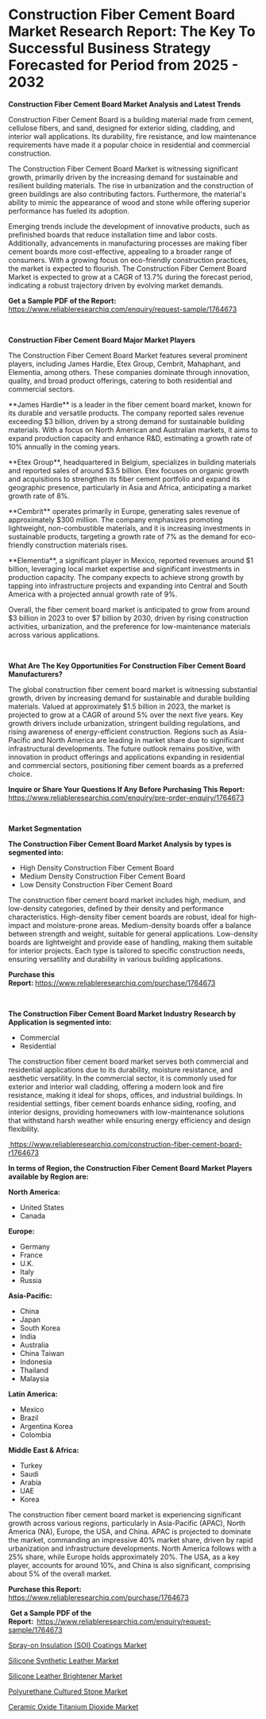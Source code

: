 <p><h1>Construction Fiber Cement Board Market Research Report: The Key To Successful Business Strategy Forecasted for Period from 2025 - 2032</h1></p><p><strong>Construction Fiber Cement Board Market Analysis and Latest Trends</strong></p>
<p><p>Construction Fiber Cement Board is a building material made from cement, cellulose fibers, and sand, designed for exterior siding, cladding, and interior wall applications. Its durability, fire resistance, and low maintenance requirements have made it a popular choice in residential and commercial construction.</p><p>The Construction Fiber Cement Board Market is witnessing significant growth, primarily driven by the increasing demand for sustainable and resilient building materials. The rise in urbanization and the construction of green buildings are also contributing factors. Furthermore, the material's ability to mimic the appearance of wood and stone while offering superior performance has fueled its adoption.</p><p>Emerging trends include the development of innovative products, such as prefinished boards that reduce installation time and labor costs. Additionally, advancements in manufacturing processes are making fiber cement boards more cost-effective, appealing to a broader range of consumers. With a growing focus on eco-friendly construction practices, the market is expected to flourish. The Construction Fiber Cement Board Market is expected to grow at a CAGR of 13.7% during the forecast period, indicating a robust trajectory driven by evolving market demands.</p></p>
<p><strong>Get a Sample PDF of the Report:&nbsp;</strong> <a href="https://www.reliableresearchiq.com/enquiry/request-sample/1764673?utm_campaign=1082&utm_medium=2&utm_source=Github&utm_content=ia&utm_term=03042025&utm_id=construction-fiber-cement-board">https://www.reliableresearchiq.com/enquiry/request-sample/1764673</a></p>
<p>&nbsp;</p>
<p><strong>Construction Fiber Cement Board Major Market Players</strong></p>
<p><p>The Construction Fiber Cement Board Market features several prominent players, including James Hardie, Etex Group, Cembrit, Mahaphant, and Elementia, among others. These companies dominate through innovation, quality, and broad product offerings, catering to both residential and commercial sectors.</p><p>**James Hardie** is a leader in the fiber cement board market, known for its durable and versatile products. The company reported sales revenue exceeding $3 billion, driven by a strong demand for sustainable building materials. With a focus on North American and Australian markets, it aims to expand production capacity and enhance R&D, estimating a growth rate of 10% annually in the coming years.</p><p>**Etex Group**, headquartered in Belgium, specializes in building materials and reported sales of around $3.5 billion. Etex focuses on organic growth and acquisitions to strengthen its fiber cement portfolio and expand its geographic presence, particularly in Asia and Africa, anticipating a market growth rate of 8%.</p><p>**Cembrit** operates primarily in Europe, generating sales revenue of approximately $300 million. The company emphasizes promoting lightweight, non-combustible materials, and it is increasing investments in sustainable products, targeting a growth rate of 7% as the demand for eco-friendly construction materials rises.</p><p>**Elementia**, a significant player in Mexico, reported revenues around $1 billion, leveraging local market expertise and significant investments in production capacity. The company expects to achieve strong growth by tapping into infrastructure projects and expanding into Central and South America with a projected annual growth rate of 9%.</p><p>Overall, the fiber cement board market is anticipated to grow from around $3 billion in 2023 to over $7 billion by 2030, driven by rising construction activities, urbanization, and the preference for low-maintenance materials across various applications.</p></p>
<p>&nbsp;</p>
<p><strong>What Are The Key Opportunities For Construction Fiber Cement Board Manufacturers?</strong></p>
<p><p>The global construction fiber cement board market is witnessing substantial growth, driven by increasing demand for sustainable and durable building materials. Valued at approximately $1.5 billion in 2023, the market is projected to grow at a CAGR of around 5% over the next five years. Key growth drivers include urbanization, stringent building regulations, and rising awareness of energy-efficient construction. Regions such as Asia-Pacific and North America are leading in market share due to significant infrastructural developments. The future outlook remains positive, with innovation in product offerings and applications expanding in residential and commercial sectors, positioning fiber cement boards as a preferred choice.</p></p>
<p><strong>Inquire or Share Your Questions If Any Before Purchasing This Report:</strong> <a href="https://www.reliableresearchiq.com/enquiry/pre-order-enquiry/1764673?utm_campaign=1082&utm_medium=2&utm_source=Github&utm_content=ia&utm_term=03042025&utm_id=construction-fiber-cement-board">https://www.reliableresearchiq.com/enquiry/pre-order-enquiry/1764673</a></p>
<p>&nbsp;</p>
<p><strong>Market Segmentation</strong></p>
<p><strong>The Construction Fiber Cement Board Market Analysis by types is segmented into:</strong></p>
<p><ul><li>High Density Construction Fiber Cement Board</li><li>Medium Density Construction Fiber Cement Board</li><li>Low Density Construction Fiber Cement Board</li></ul></p>
<p><p>The construction fiber cement board market includes high, medium, and low-density categories, defined by their density and performance characteristics. High-density fiber cement boards are robust, ideal for high-impact and moisture-prone areas. Medium-density boards offer a balance between strength and weight, suitable for general applications. Low-density boards are lightweight and provide ease of handling, making them suitable for interior projects. Each type is tailored to specific construction needs, ensuring versatility and durability in various building applications.</p></p>
<p><strong>Purchase this Report:&nbsp;</strong><a href="https://www.reliableresearchiq.com/purchase/1764673?utm_campaign=1082&utm_medium=2&utm_source=Github&utm_content=ia&utm_term=03042025&utm_id=construction-fiber-cement-board">https://www.reliableresearchiq.com/purchase/1764673</a></p>
<p>&nbsp;</p>
<p><strong>The Construction Fiber Cement Board Market Industry Research by Application is segmented into:</strong></p>
<p><ul><li>Commercial</li><li>Residential</li></ul></p>
<p><p>The construction fiber cement board market serves both commercial and residential applications due to its durability, moisture resistance, and aesthetic versatility. In the commercial sector, it is commonly used for exterior and interior wall cladding, offering a modern look and fire resistance, making it ideal for shops, offices, and industrial buildings. In residential settings, fiber cement boards enhance siding, roofing, and interior designs, providing homeowners with low-maintenance solutions that withstand harsh weather while ensuring energy efficiency and design flexibility.</p></p>
<p><a href="https://www.reliableresearchiq.com/construction-fiber-cement-board-r1764673?utm_campaign=1082&utm_medium=2&utm_source=Github&utm_content=ia&utm_term=03042025&utm_id=construction-fiber-cement-board">&nbsp;https://www.reliableresearchiq.com/construction-fiber-cement-board-r1764673</a></p>
<p><strong>In terms of Region, the Construction Fiber Cement Board Market Players available by Region are:</strong></p>
<p>
    <p> <strong> North America: </strong>
        <ul>
            <li>United States</li>
            <li>Canada</li>
        </ul>
        </p> 
    <p> <strong> Europe: </strong>
        <ul>
            <li>Germany</li>
            <li>France</li>
            <li>U.K.</li>
            <li>Italy</li>
            <li>Russia</li>
        </ul>
        </p> 
    <p> <strong> Asia-Pacific: </strong>
        <ul>
            <li>China</li>
            <li>Japan</li>
            <li>South Korea</li>
            <li>India</li>
            <li>Australia</li>
            <li>China Taiwan</li>
            <li>Indonesia</li>
            <li>Thailand</li>
            <li>Malaysia</li>
        </ul>
        </p> 
    <p> <strong> Latin America: </strong>
        <ul>
            <li>Mexico</li>
            <li>Brazil</li>
            <li>Argentina Korea</li>
            <li>Colombia</li>
        </ul>
        </p> 
    <p> <strong> Middle East & Africa: </strong>
        <ul>
            <li>Turkey</li>
            <li>Saudi</li>
            <li>Arabia</li>
            <li>UAE</li>
            <li>Korea</li>
        </ul>
    </p>
    </p>
<p><p>The construction fiber cement board market is experiencing significant growth across various regions, particularly in Asia-Pacific (APAC), North America (NA), Europe, the USA, and China. APAC is projected to dominate the market, commanding an impressive 40% market share, driven by rapid urbanization and infrastructure developments. North America follows with a 25% share, while Europe holds approximately 20%. The USA, as a key player, accounts for around 10%, and China is also significant, comprising about 5% of the overall market.</p></p>
<p><strong>Purchase this Report: </strong><a href="https://www.reliableresearchiq.com/purchase/1764673?utm_campaign=1082&utm_medium=2&utm_source=Github&utm_content=ia&utm_term=03042025&utm_id=construction-fiber-cement-board">https://www.reliableresearchiq.com/purchase/1764673</a></p>
<p>&nbsp;<strong>Get a Sample PDF of the Report:&nbsp;&nbsp;</strong><a href="https://www.reliableresearchiq.com/enquiry/request-sample/1764673?utm_campaign=1082&utm_medium=2&utm_source=Github&utm_content=ia&utm_term=03042025&utm_id=construction-fiber-cement-board">https://www.reliableresearchiq.com/enquiry/request-sample/1764673</a></p>
<p><strong></strong></p>
<p><p><a href="https://github.com/monacaquddus/Market-Research-Report-List-1/blob/main/spray-on-insulation-soi-coatings-market.md?utm_campaign=1082&utm_medium=2&utm_source=Github&utm_content=ia&utm_term=03042025&utm_id=construction-fiber-cement-board">Spray-on Insulation (SOI) Coatings Market</a></p><p><a href="https://github.com/aijazdeitzbq/Market-Research-Report-List-1/blob/main/silicone-synthetic-leather-market.md?utm_campaign=1082&utm_medium=2&utm_source=Github&utm_content=ia&utm_term=03042025&utm_id=construction-fiber-cement-board">Silicone Synthetic Leather Market</a></p><p><a href="https://github.com/owaysusing/Market-Research-Report-List-1/blob/main/silicone-leather-brightener-market.md?utm_campaign=1082&utm_medium=2&utm_source=Github&utm_content=ia&utm_term=03042025&utm_id=construction-fiber-cement-board">Silicone Leather Brightener Market</a></p><p><a href="https://github.com/skoppmerlib9/Market-Research-Report-List-1/blob/main/polyurethane-cultured-stone-market.md?utm_campaign=1082&utm_medium=2&utm_source=Github&utm_content=ia&utm_term=03042025&utm_id=construction-fiber-cement-board">Polyurethane Cultured Stone Market</a></p><p><a href="https://github.com/gambokaiohjr/Market-Research-Report-List-1/blob/main/ceramic-oxide-titanium-dioxide-market.md?utm_campaign=1082&utm_medium=2&utm_source=Github&utm_content=ia&utm_term=03042025&utm_id=construction-fiber-cement-board">Ceramic Oxide Titanium Dioxide Market</a></p></p>
